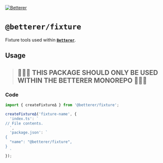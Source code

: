 [![Betterer](https://raw.githubusercontent.com/phenomnomnominal/betterer/master/docs/logo.png)](https://phenomnomnominal.github.io/betterer/)

# `@betterer/fixture`

Fixture tools used within [**`Betterer`**](https://github.com/phenomnomnominal/betterer).

## Usage

> ## 🚨🚨🚨 THIS PACKAGE SHOULD ONLY BE USED WITHIN THE BETTERER MONOREPO 🚨🚨🚨

### Code

```typescript
import { createFixtureΔ } from '@betterer/fixture';

createFixtureΔ('fixture-name', {
  'index.ts': `
// File contents.
  `,
  'package.json': `
{
  "name": "@betterer/fixture",
}
  `
});
```
